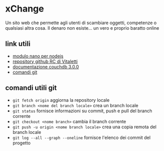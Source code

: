# xChange
Un sito web che permette agli utenti di scambiare oggetti, competenze o qualsiasi altra cosa. Il denaro non esiste... un vero e proprio baratto online

## link utili
- [modulo nano per nodejs]([https://link](https://www.npmjs.com/package/nano))
- [repository github RC di Vitaletti]([https://link](https://github.com/andreavitaletti/RC))
- [documentazione couchdb 3.0.0](https://docs.couchdb.org/en/3.0.0/index.html)
- [comandi git](https://www.instagram.com/p/B_mngFBAPJO/?igshid=1vzzdu5g38dpm)

## comandi utili git
- `git fetch origin` aggiorna la repository locale
- `git branch <nome del branch locale>` crea un branch locale
- `git status` fornisce informazioni su commit, push e pull del branch corrente
- `git checkout <nome branch>` cambia il branch corrente
- `git push -u origin <nome branch locale>` crea una copia remota del branch locale
- `git log --all --graph --oneline` fornisce l'elenco dei commit del progetto